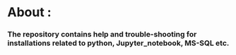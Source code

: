 # About : 
### The repository contains help and trouble-shooting for installations related to python, Jupyter_notebook, MS-SQL etc.
